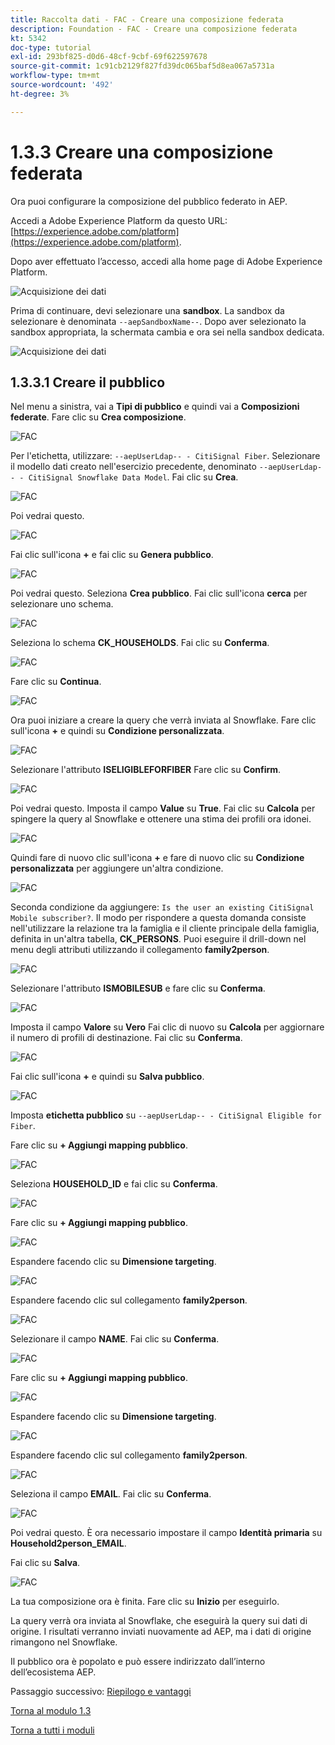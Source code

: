 ```yaml
---
title: Raccolta dati - FAC - Creare una composizione federata
description: Foundation - FAC - Creare una composizione federata
kt: 5342
doc-type: tutorial
exl-id: 293bf825-d0d6-48cf-9cbf-69f622597678
source-git-commit: 1c91cb2129f827fd39dc065baf5d8ea067a5731a
workflow-type: tm+mt
source-wordcount: '492'
ht-degree: 3%

---
```


# 1.3.3 Creare una composizione federata

Ora puoi configurare la composizione del pubblico federato in AEP.

Accedi a Adobe Experience Platform da questo URL: [https://experience.adobe.com/platform](https://experience.adobe.com/platform).

Dopo aver effettuato l’accesso, accedi alla home page di Adobe Experience Platform.

![Acquisizione dei dati](./../module1.2/images/home.png)

Prima di continuare, devi selezionare una **sandbox**. La sandbox da selezionare è denominata ``--aepSandboxName--``. Dopo aver selezionato la sandbox appropriata, la schermata cambia e ora sei nella sandbox dedicata.

![Acquisizione dei dati](./../module1.2/images/sb1.png)

## 1.3.3.1 Creare il pubblico

Nel menu a sinistra, vai a **Tipi di pubblico** e quindi vai a **Composizioni federate**. Fare clic su **Crea composizione**.

![FAC](./images/fedcomp1.png)

Per l&#39;etichetta, utilizzare: `--aepUserLdap-- - CitiSignal Fiber`. Selezionare il modello dati creato nell&#39;esercizio precedente, denominato `--aepUserLdap-- - CitiSignal Snowflake Data Model`. Fai clic su **Crea**.

![FAC](./images/fedcomp2.png)

Poi vedrai questo.

![FAC](./images/fedcomp3.png)

Fai clic sull&#39;icona **+** e fai clic su **Genera pubblico**.

![FAC](./images/fedcomp4.png)

Poi vedrai questo. Seleziona **Crea pubblico**. Fai clic sull&#39;icona **cerca** per selezionare uno schema.

![FAC](./images/fedcomp5.png)

Seleziona lo schema **CK_HOUSEHOLDS**. Fai clic su **Conferma**.

![FAC](./images/fedcomp6.png)

Fare clic su **Continua**.

![FAC](./images/fedcomp7.png)

Ora puoi iniziare a creare la query che verrà inviata al Snowflake. Fare clic sull&#39;icona **+** e quindi su **Condizione personalizzata**.

![FAC](./images/fedcomp8.png)

Selezionare l&#39;attributo **ISELIGIBLEFORFIBER** Fare clic su **Confirm**.

![FAC](./images/fedcomp9.png)

Poi vedrai questo. Imposta il campo **Value** su **True**. Fai clic su **Calcola** per spingere la query al Snowflake e ottenere una stima dei profili ora idonei.

![FAC](./images/fedcomp10.png)

Quindi fare di nuovo clic sull&#39;icona **+** e fare di nuovo clic su **Condizione personalizzata** per aggiungere un&#39;altra condizione.

![FAC](./images/fedcomp11.png)

Seconda condizione da aggiungere: `Is the user an existing CitiSignal Mobile subscriber?`. Il modo per rispondere a questa domanda consiste nell&#39;utilizzare la relazione tra la famiglia e il cliente principale della famiglia, definita in un&#39;altra tabella, **CK_PERSONS**. Puoi eseguire il drill-down nel menu degli attributi utilizzando il collegamento **family2person**.

![FAC](./images/fedcomp12.png)

Selezionare l&#39;attributo **ISMOBILESUB** e fare clic su **Conferma**.

![FAC](./images/fedcomp13.png)

Imposta il campo **Valore** su **Vero** Fai clic di nuovo su **Calcola** per aggiornare il numero di profili di destinazione. Fai clic su **Conferma**.

![FAC](./images/fedcomp14.png)

Fai clic sull&#39;icona **+** e quindi su **Salva pubblico**.

![FAC](./images/fedcomp15.png)

Imposta **etichetta pubblico** su `--aepUserLdap-- - CitiSignal Eligible for Fiber`.

Fare clic su **+ Aggiungi mapping pubblico**.

![FAC](./images/fedcomp16.png)

Seleziona **HOUSEHOLD_ID** e fai clic su **Conferma**.

![FAC](./images/fedcomp17.png)

Fare clic su **+ Aggiungi mapping pubblico**.

![FAC](./images/fedcomp18.png)

Espandere facendo clic su **Dimensione targeting**.

![FAC](./images/fedcomp18a.png)

Espandere facendo clic sul collegamento **family2person**.

![FAC](./images/fedcomp18b.png)

Selezionare il campo **NAME**. Fai clic su **Conferma**.

![FAC](./images/fedcomp18c.png)

Fare clic su **+ Aggiungi mapping pubblico**.

![FAC](./images/fedcomp20.png)

Espandere facendo clic su **Dimensione targeting**.

![FAC](./images/fedcomp20a.png)

Espandere facendo clic sul collegamento **family2person**.

![FAC](./images/fedcomp20b.png)

Seleziona il campo **EMAIL**. Fai clic su **Conferma**.

![FAC](./images/fedcomp20c.png)

Poi vedrai questo. È ora necessario impostare il campo **Identità primaria** su **Household2person_EMAIL**.

Fai clic su **Salva**.

![FAC](./images/fedcomp21.png)

La tua composizione ora è finita. Fare clic su **Inizio** per eseguirlo.

La query verrà ora inviata al Snowflake, che eseguirà la query sui dati di origine. I risultati verranno inviati nuovamente ad AEP, ma i dati di origine rimangono nel Snowflake.

Il pubblico ora è popolato e può essere indirizzato dall’interno dell’ecosistema AEP.

Passaggio successivo: [Riepilogo e vantaggi](./summary.md)

[Torna al modulo 1.3](./fac.md)

[Torna a tutti i moduli](../../../overview.md)
